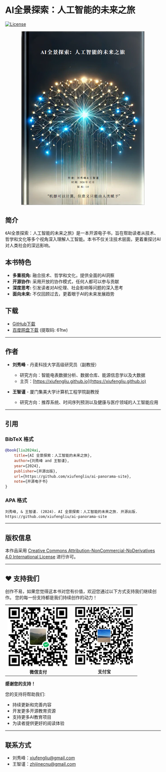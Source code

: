 # AI全景探索：人工智能的未来之旅

[![License](https://img.shields.io/badge/License-CC%20BY--NC--ND%204.0-lightgrey.svg)](https://creativecommons.org/licenses/by-nc-nd/4.0/)

<p align="center">
  <img src="image/book_cover.png" alt="AI全景探索：人工智能的未来之旅 - 封面" width="400"/>
</p>

## 简介

《AI全景探索：人工智能的未来之旅》是一本开源电子书，旨在帮助读者从技术、哲学和文化等多个视角深入理解人工智能。本书不仅关注技术层面，更着重探讨AI对人类社会的深远影响。

## 本书特色

- **多重视角:** 融合技术、哲学和文化，提供全面的AI洞察
- **开源协作:** 采用开放的协作模式，任何人都可以参与贡献
- **深度思考:** 引发读者对AI伦理、社会影响等问题的深入思考
- **面向未来:** 不仅回顾过去，更着眼于AI的未来发展趋势

## 下载

- [GitHub下载](https://raw.githubusercontent.com/xiufengliu/ai-panorama-site/refs/heads/main/data/AI_book_v1.pdf)
- [百度网盘下载](https://pan.baidu.com/s/1MwEcstL243vRXls01zN_Yg?pwd=61tw) (提取码: 61tw)

-------------
## 作者

- **刘秀峰** - 丹麦科技大学高级研究员（副教授）
  - 研究方向：智能电表数据分析、数据仓库、能源信息学以及大数据
  - 主页：[https://xiufengliu.github.io](https://xiufengliu.github.io)

- **王智谨** - 厦门集美大学计算机工程学院副教授
  - 研究方向：推荐系统、时间序列预测以及健康与医疗领域的人工智能应用

-------------
## 引用

### BibTeX 格式
```bibtex
@book{liu2024ai,
    title={AI 全景探索：人工智能的未来之旅},
    author={刘秀峰 and 王智谨},
    year={2024},
    publisher={开源出版},
    url={https://github.com/xiufengliu/ai-panorama-site},
    note={开源电子书}
}
```

### APA 格式
```
刘秀峰, & 王智谨. (2024). AI 全景探索：人工智能的未来之旅. 开源出版. 
https://github.com/xiufengliu/ai-panorama-site
```
-------------
## 版权信息

本作品采用 [Creative Commons Attribution-NonCommercial-NoDerivatives 4.0 International License](https://creativecommons.org/licenses/by-nc-nd/4.0/) 进行许可。


-------------

## ❤️ 支持我们

创作不易，如果您觉得这本书对您有价值，欢迎您通过以下方式支持我们继续创作。
您的每一份支持都是我们持续创作的动力！

<div align="center">
  <table>
    <tr>
      <td align="center">
        <img src="image/wechat_qr.png" alt="微信支付" width="200"/><br>
        <b>微信支付</b>
      </td>
      <td align="center">
        <img src="image/alipay_qr.png" alt="支付宝" width="200"/><br>
        <b>支付宝</b>
      </td>
    </tr>
  </table>
</div>

**感谢您的支持！**

您的支持将帮助我们:
- 持续更新和完善内容
- 开发更多开源教育资源
- 支持更多AI教育项目
- 为读者提供更好的阅读体验

-------------
## 联系方式

- 刘秀峰：[xiufengliu@gmail.com](mailto:xiufengliu@gmail.com)
- 王智谨：[zhijinecnu@gmail.com](mailto:zhijinecnu@gmail.com)
```

